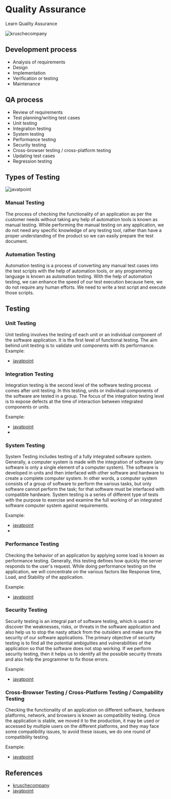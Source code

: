 # Quality Assurance
Learn Quality Assurance

![kruschecompany](https://user-images.githubusercontent.com/55708473/173809221-99e91180-72e4-4086-b9b0-2026d555f8f6.png)

## Development process
- Analysis of requirements
- Design
- Implementation
- Verification or testing
- Maintenance

## QA process
- Review of requirements
- Test planning/writing test cases
- Unit testing
- Integration testing
- System testing
- Performance testing
- Security testing
- Cross-browser testing / cross-platform testing
- Updating test cases
- Regression testing

## Types of Testing
![javatpoint](https://user-images.githubusercontent.com/55708473/173811772-8347bd05-6fb8-443f-b439-70d020bae1dc.png)

### Manual Testing
The process of checking the functionality of an application as per the customer needs without taking any help of automation tools is known as manual testing. 
While performing the manual testing on any application, we do not need any specific knowledge of any testing tool, rather than have a proper understanding of the product so we can easily prepare the test document.

### Automation Testing
Automation testing is a process of converting any manual test cases into the test scripts with the help of automation tools, or any programming language is known as automation testing. 
With the help of automation testing, we can enhance the speed of our test execution because here, we do not require any human efforts. We need to write a test script and execute those scripts.

## Testing

### Unit Testing
Unit testing involves the testing of each unit or an individual component of the software application. 
It is the first level of functional testing. The aim behind unit testing is to validate unit components with its performance.
Example:
- [javatpoint](https://www.javatpoint.com/unit-testing)

### Integration Testing
Integration testing is the second level of the software testing process comes after unit testing. 
In this testing, units or individual components of the software are tested in a group. 
The focus of the integration testing level is to expose defects at the time of interaction between integrated components or units.

Example:
- [javatpoint](https://www.javatpoint.com/integration-testing)
-

### System Testing
System Testing includes testing of a fully integrated software system. Generally, a computer system is made with the integration of software (any software is only a single element of a computer system). 
The software is developed in units and then interfaced with other software and hardware to create a complete computer system. 
In other words, a computer system consists of a group of software to perform the various tasks, but only software cannot perform the task; for that software must be interfaced with compatible hardware. 
System testing is a series of different type of tests with the purpose to exercise and examine the full working of an integrated software computer system against requirements.

Example:
- [javatpoint](https://www.javatpoint.com/system-testing)
- 

### Performance Testing
Checking the behavior of an application by applying some load is known as performance testing. 
Generally, this testing defines how quickly the server responds to the user's request.
While doing performance testing on the application, we will concentrate on the various factors like Response time, Load, and Stability of the application.

Example:
- [javatpoint](https://www.javatpoint.com/performance-testing)

### Security Testing
Security testing is an integral part of software testing, which is used to discover the weaknesses, risks, or threats in the software application and also help us to stop the nasty attack from the outsiders and make sure the security of our software applications.
The primary objective of security testing is to find all the potential ambiguities and vulnerabilities of the application so that the software does not stop working. If we perform security testing, then it helps us to identify all the possible security threats and also help the programmer to fix those errors.

Example:
- [javatpoint](https://www.javatpoint.com/security-testing)

### Cross-Browser Testing / Cross-Platform Testing / Compability Testing
Checking the functionality of an application on different software, hardware platforms, network, and browsers is known as compatibility testing. 
Once the application is stable, we moved it to the production, it may be used or accessed by multiple users on the different platforms, and they may face some compatibility issues, to avoid these issues, we do one round of compatibility testing.

Example:
- [javatpoint](https://www.javatpoint.com/compatibility-testing)

## References
- [kruschecompany](https://kruschecompany.com/quality-assurance-in-projects/)
- [javatpoint](https://www.javatpoint.com/)
